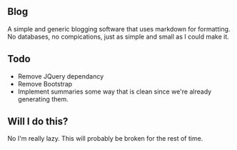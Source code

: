 Blog
----


A simple and generic blogging software that uses markdown for formatting. No databases, no compications, just as simple and small as I could make it.


Todo
----

* Remove JQuery dependancy
* Remove Bootstrap
* Implement summaries some way that is clean since we're already generating them.

Will I do this? 
----

No I'm really lazy. This will probably be broken for the rest of time.
